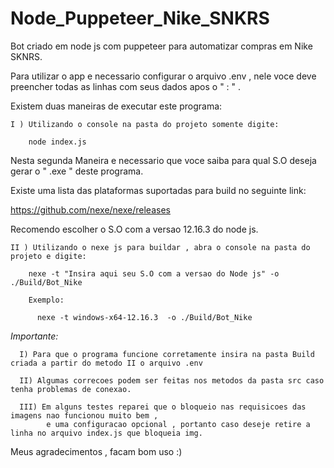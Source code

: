 # Node_Puppeteer_Nike_SNKRS

Bot criado em node js com puppeteer para automatizar compras em Nike SKNRS.

Para utilizar o app e necessario configurar o arquivo .env , nele voce deve preencher todas as linhas com seus dados apos o " : " .

Existem duas maneiras de executar este programa:
  
    I ) Utilizando o console na pasta do projeto somente digite:
  
        node index.js
      
Nesta segunda Maneira e necessario que voce saiba para qual S.O deseja gerar o " .exe " deste programa.

Existe uma lista das plataformas suportadas para build no seguinte link:

  https://github.com/nexe/nexe/releases

Recomendo escolher o S.O com a versao 12.16.3 do node js.
      
    II ) Utilizando o nexe js para buildar , abra o console na pasta do projeto e digite:
    
        nexe -t "Insira aqui seu S.O com a versao do Node js" -o ./Build/Bot_Nike
        
        Exemplo:
          
          nexe -t windows-x64-12.16.3  -o ./Build/Bot_Nike
          
*Importante:*

      I) Para que o programa funcione corretamente insira na pasta Build criada a partir do metodo II o arquivo .env
          
      II) Algumas correcoes podem ser feitas nos metodos da pasta src caso tenha problemas de conexao.
          
      III) Em alguns testes reparei que o bloqueio nas requisicoes das imagens nao funcionou muito bem ,
            e uma configuracao opcional , portanto caso deseje retire a linha no arquivo index.js que bloqueia img.
      
Meus agradecimentos , facam bom uso :)
